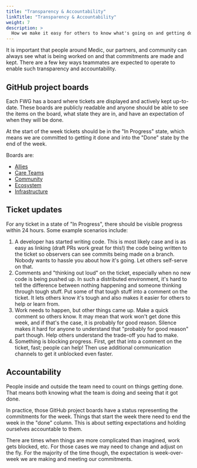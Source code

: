 ```yaml
---
title: "Transparency & Accountability"
linkTitle: "Transparency & Accountability"
weight: 7
description: >
  How we make it easy for others to know what's going on and getting done.
---
```


It is important that people around Medic, our partners, and community can always see what is being worked on and that commitments are made and kept. There are a few key ways teammates are expected to operate to enable such transparency and accountability.

## GitHub project boards
Each FWG has a board where tickets are displayed and actively kept up-to-date. These boards are publicly readable and anyone should be able to see the items on the board, what state they are in, and have an expectation of when they will be done.

At the start of the week tickets should be in the "In Progress" state, which means we are committed to getting it done and into the "Done" state by the end of the week.

Boards are:
- [Allies](https://github.com/orgs/medic/projects/134/views/3)
- [Care Teams](https://github.com/orgs/medic/projects/259/views/14)
- [Community](https://github.com/orgs/medic/projects/134/views/20)
- [Ecosystem](https://github.com/orgs/medic/projects/134/views/11)
- [Infrastructure](https://github.com/orgs/medic/projects/134/views/26)

## Ticket updates
For any ticket in a state of "In Progress", there should be visible progress within 24 hours. Some example scenarios include:
1. A developer has started writing code. This is most likely case and is as easy as linking (draft PRs work great for this!) the code being written to the ticket so observers can see commits being made on a branch. Nobody wants to hassle you about how it's going. Let others self-serve on that.
1. Comments and "thinking out loud" on the ticket, especially when no new code is being pushed up. In such a distributed environment, it's hard to tell the difference between nothing happening and someone thinking through tough stuff. Put some of that tough stuff into a comment on the ticket. It lets others know it's tough and also makes it easier for others to help or learn from.
1. Work needs to happen, but other things came up. Make a quick comment so others know. It may mean that work won't get done this week, and if that's the case, it is probably for good reason. Silence makes it hard for anyone to understand that "probably for good reason" part though. Help others understand the trade-off you had to make.
1. Something is blocking progress. First, get that into a comment on the ticket, fast; people can help! Then use additional communication channels to get it unblocked even faster.

## Accountability
People inside and outside the team need to count on things getting done. That means both knowing what the team is doing and seeing that it got done.

In practice, those GitHub project boards have a status representing the commitments for the week. Things that start the week there need to end the week in the "done" column. This is about setting expectations and holding ourselves accountable to them.

There are times when things are more complicated than imagined, work gets blocked, etc. For those cases we may need to change and adjust on the fly. For the majority of the time though, the expectation is week-over-week we are making and meeting our commitments. 
